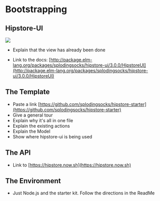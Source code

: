 # Bootstrapping

## Hipstore-UI

![](https://thumbs.gfycat.com/SlushyMixedArizonaalligatorlizard-size_restricted.gif)

* Explain that the view has already been done

* Link to the docs: [http://package.elm-lang.org/packages/splodingsocks/hipstore-ui/3.0.0/HipstoreUI](http://package.elm-lang.org/packages/splodingsocks/hipstore-ui/3.0.0/HipstoreUI)

## The Template

* Paste a link [https://github.com/splodingsocks/hipstore-starter](https://github.com/splodingsocks/hipstore-starter)
* Give a general tour
* Explain why it's all in one file
* Explain the existing actions
* Explain the Model
* Show where hipstore-ui is being used

## The API

* Link to [https://hipstore.now.sh](https://hipstore.now.sh)

## The Environment

* Just Node.js and the starter kit. Follow the directions in the ReadMe



